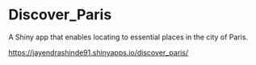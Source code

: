 # Discover_Paris
A Shiny app that enables locating to essential places in the city of Paris.


https://jayendrashinde91.shinyapps.io/discover_paris/
